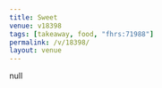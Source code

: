 ```yaml
---
title: Sweet
venue: v18398
tags: [takeaway, food, "fhrs:71988"]
permalink: /v/18398/
layout: venue
---
```

null